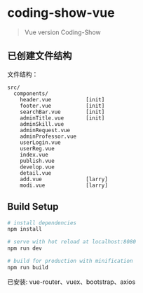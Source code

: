 # coding-show-vue

> Vue version Coding-Show

## 已创建文件结构
文件结构：
```
src/
  components/
    header.vue           [init]
    footer.vue           [init]
    searchBar.vue        [init]
    adminTitle.vue       [init]
    adminSkill.vue
    adminRequest.vue
    adminProfessor.vue
    userLogin.vue
    userReg.vue
    index.vue
    publish.vue
    develop.vue
    detail.vue
    add.vue              [larry]
    modi.vue             [larry]
```

## Build Setup

``` bash
# install dependencies
npm install

# serve with hot reload at localhost:8080
npm run dev

# build for production with minification
npm run build
```

已安装: vue-router、vuex、bootstrap、axios